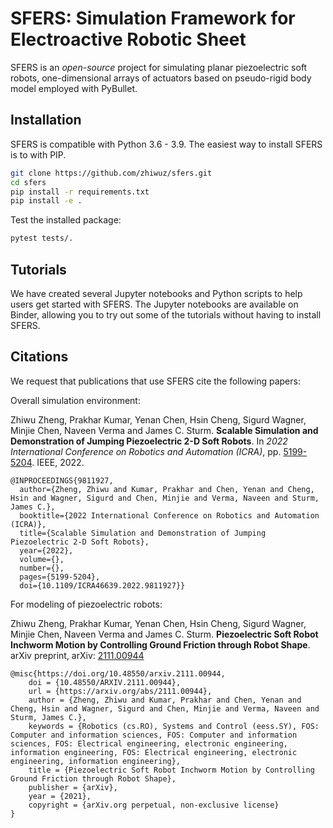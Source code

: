 # SFERS: Simulation Framework for Electroactive Robotic Sheet
SFERS is an *open-source* project for simulating planar piezoelectric soft robots, one-dimensional arrays of actuators based on pseudo-rigid body model employed with PyBullet.
## Installation
SFERS is compatible with Python 3.6 - 3.9. The easiest way to install SFERS is to with PIP. 
```bash
git clone https://github.com/zhiwuz/sfers.git
cd sfers
pip install -r requirements.txt
pip install -e .
```
Test the installed package:
```bash
pytest tests/.
```
## Tutorials
We have created several Jupyter notebooks and Python scripts to help users get started with SFERS. The Jupyter notebooks are available on Binder, allowing you to try out some of the tutorials without having to install SFERS.

## Citations
We request that publications that use SFERS cite the following papers:

Overall simulation environment:

Zhiwu Zheng, Prakhar Kumar, Yenan Chen, Hsin Cheng, Sigurd Wagner, Minjie Chen, Naveen Verma and James C. Sturm. <strong>Scalable Simulation and Demonstration of Jumping Piezoelectric 2-D Soft Robots</strong>. In *2022 International Conference on Robotics and Automation (ICRA)*, pp. [5199-5204](https://ieeexplore.ieee.org/abstract/document/9811927). IEEE, 2022.

```
@INPROCEEDINGS{9811927,
  author={Zheng, Zhiwu and Kumar, Prakhar and Chen, Yenan and Cheng, Hsin and Wagner, Sigurd and Chen, Minjie and Verma, Naveen and Sturm, James C.},
  booktitle={2022 International Conference on Robotics and Automation (ICRA)}, 
  title={Scalable Simulation and Demonstration of Jumping Piezoelectric 2-D Soft Robots}, 
  year={2022},
  volume={},
  number={},
  pages={5199-5204},
  doi={10.1109/ICRA46639.2022.9811927}}
```

For modeling of piezoelectric robots:

Zhiwu Zheng, Prakhar Kumar, Yenan Chen, Hsin Cheng, Sigurd Wagner, Minjie Chen, Naveen Verma and James C. Sturm. <strong>Piezoelectric Soft Robot Inchworm Motion by Controlling Ground Friction through Robot Shape</strong>. arXiv preprint, arXiv: [2111.00944](https://arxiv.org/abs/2111.00944)
```
@misc{https://doi.org/10.48550/arxiv.2111.00944,
    doi = {10.48550/ARXIV.2111.00944},
    url = {https://arxiv.org/abs/2111.00944},
    author = {Zheng, Zhiwu and Kumar, Prakhar and Chen, Yenan and Cheng, Hsin and Wagner, Sigurd and Chen, Minjie and Verma, Naveen and Sturm, James C.},
    keywords = {Robotics (cs.RO), Systems and Control (eess.SY), FOS: Computer and information sciences, FOS: Computer and information sciences, FOS: Electrical engineering, electronic engineering, information engineering, FOS: Electrical engineering, electronic engineering, information engineering},
    title = {Piezoelectric Soft Robot Inchworm Motion by Controlling Ground Friction through Robot Shape},
    publisher = {arXiv},
    year = {2021},
    copyright = {arXiv.org perpetual, non-exclusive license}
}
```
